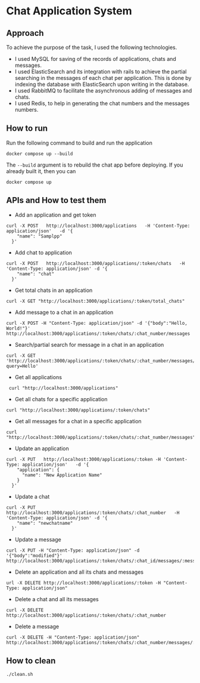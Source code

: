 
# Chat Application System
## Approach
To achieve the purpose of the task, I used the following technologies.
 - I used MySQL for saving of the records of applications, chats and messages.
 - I used ElasticSearch and its integration with rails to achieve the partial searching in the messages of each chat per application. This is done by indexing the database with ElasticSearch upon writing in the database.
 - I used RabbitMQ to facilitate the asynchronous adding of messages and chats.
 - I used Redis, to help in generating the chat numbers and the messages numbers.

## How to run
Run the following command to build and run the application

    docker compose up --build
The `--build` argument is to rebuild the chat app before deploying. If you already built it, then you can

    docker compose up

## APIs and How to test them

 - Add an application and get token
```
curl -X POST   http://localhost:3000/applications   -H 'Content-Type: application/json'   -d '{
    "name": "Samplpp"
  }'
  ```

- Add chat to application
```
curl -X POST   http://localhost:3000/applications/:token/chats   -H 'Content-Type: application/json' -d '{
    "name": "chat"
  }'
```

- Get total chats in an application
```
curl -X GET "http://localhost:3000/applications/:token/total_chats"
```

- Add message to a chat in an application
```
curl -X POST -H "Content-Type: application/json" -d '{"body":"Hello, World!"}' http://localhost:3000/applications/:token/chats/:chat_number/messages
```

- Search/partial search for message in a chat in an application
```
curl -X GET 'http://localhost:3000/applications/:token/chats/:chat_number/messages/search?query=Hello'
```

- Get all applications
```
 curl "http://localhost:3000/applications"
```

- Get all chats for a specific application
```
curl "http://localhost:3000/applications/:token/chats"
```

- Get all messages for a chat in a specific application
```
curl "http://localhost:3000/applications/:token/chats/:chat_number/messages"
```

- Update an application
```
curl -X PUT   http://localhost:3000/applications/:token -H 'Content-Type: application/json'   -d '{
    "application": {
      "name": "New Application Name"
    }
  }'
```

- Update a chat
```
curl -X PUT  http://localhost:3000/applications/:token/chats/:chat_number   -H 'Content-Type: application/json' -d '{
    "name": "newchatname"
  }'
```

- Update a message
```
curl -X PUT -H "Content-Type: application/json" -d '{"body":"modified"}' http://localhost:3000/applications/:token/chats/:chat_id/messages/:message_number
```

- Delete an application and all its chats and messages
```
url -X DELETE http://localhost:3000/applications/:token -H "Content-Type: application/json"
```

- Delete a chat and all its messages
```
curl -X DELETE http://localhost:3000/applications/:token/chats/:chat_number
```

- Delete a message
```
curl -X DELETE -H "Content-Type: application/json" http://localhost:3000/applications/:token/chats/:chat_number/messages/:message_number
```
## How to clean

    ./clean.sh
